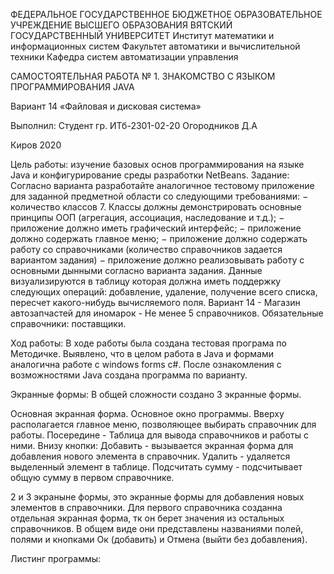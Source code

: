ФЕДЕРАЛЬНОЕ ГОСУДАРСТВЕННОЕ БЮДЖЕТНОЕ ОБРАЗОВАТЕЛЬНОЕ УЧРЕЖДЕНИЕ ВЫСШЕГО ОБРАЗОВАНИЯ
ВЯТСКИЙ ГОСУДАРСТВЕННЫЙ УНИВЕРСИТЕТ
Институт математики и информационных систем
Факультет автоматики и вычислительной техники
Кафедра систем автоматизации управления

САМОСТОЯТЕЛЬНАЯ РАБОТА № 1. 
ЗНАКОМСТВО С ЯЗЫКОМ ПРОГРАММИРОВАНИЯ JAVA

Вариант 14
«Файловая и дисковая система»

Выполнил:
Студент гр. ИТб-2301-02-20
Огородников Д.А

Киров 2020

Цель работы: изучение базовых основ программирования на языке Java и конфигурирование среды разработки NetBeans.
Задание: Согласно варианта разработайте аналогичное тестовому приложение для заданной предметной области со следующими требованиями:
−	количество классов 7. Классы должны демонстрировать основные принципы ООП (агрегация, ассоциация, наследование и т.д.);
−	приложение должно иметь графический интерфейс;
−	приложение должно содержать главное меню;
−	приложение должно содержать работу со справочниками (количество справочников задается вариантом задания)
−	приложение должно реализовывать работу с основными дынными согласно варианта задания. Данные визуализируются в таблицу которая должна иметь поддержку следующих операций: добавление, удаление, получение всего списка, пересчет какого-нибудь вычисляемого поля.
Вариант 14 - Магазин автозапчастей для иномарок - Не менее 5 справочников. Обязательные справочники: поставщики.

Ход работы:
В ходе работы была создана тестовая програма по Методичке.
Выявлено, что в целом работа в Java и формами аналогична работе с windows forms c#.
После ознакомления с возможностями Java создана программа по варианту.

Экранные формы:
В общей сложности создано 3 экранные формы.

Основная экранная форма.
Основное окно программы. Вверху располагается главное меню, позволяющее выбирать справочник для работы. 
Посередине - Таблица для вывода справочников и работы с ними.
Внизу кнопки:
Добавить - вызывается экранная форма для добавления нового элемента в справочник.
Удалить - удаляется выделенный элемент в таблице.
Подсчитать сумму - подсчитывает общую сумму в первом справочнике.

2 и 3 экраныне формы, это экранные формы для добавления новых элементов в справочники. Для первого справочника созданна отдельная экранная форма, тк он берет значения из остальных справочников.
В общем виде они представлены названиями полей, полями и кнопками Ок (добавить) и Отмена (выйти без добавления).

Листинг программы:
